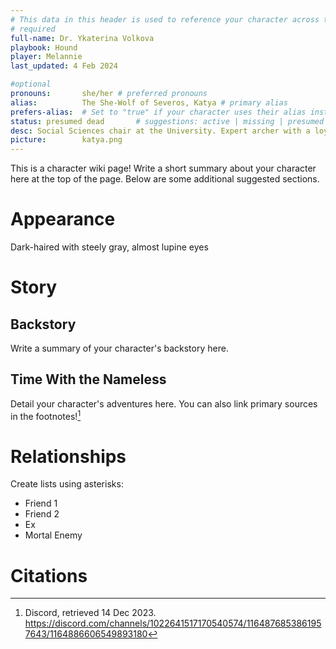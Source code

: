 ```yaml
---
# This data in this header is used to reference your character across the entire website. 
# required
full-name: Dr. Ykaterina Volkova
playbook: Hound
player: Melannie
last_updated: 4 Feb 2024

#optional
pronouns:       she/her # preferred pronouns
alias:          The She-Wolf of Severos, Katya # primary alias
prefers-alias:  # Set to "true" if your character uses their alias instead of their name; otherwise, leave blank.
status: presumed dead       # suggestions: active | missing | presumed dead | incarcerated | dead
desc: Social Sciences chair at the University. Expert archer with a loyal hawk companion. Lesbian heartbreaker. Currently considered dead.
picture:        katya.png
---
```


This is a character wiki page! Write a short summary about your character here at the top of the page. Below are some additional suggested sections.

# Appearance
Dark-haired with steely gray, almost lupine eyes

# Story
## Backstory
Write a summary of your character's backstory here.


## Time With the Nameless
Detail your character's adventures here. You can also link primary sources in the footnotes![^example-footnote]

# Relationships
Create lists using asterisks:

* Friend 1
* Friend 2
* Ex
* Mortal Enemy

# Citations

[^example-footnote]: Discord, retrieved 14 Dec 2023. <https://discord.com/channels/1022641517170540574/1164876853861957643/1164886606549893180>